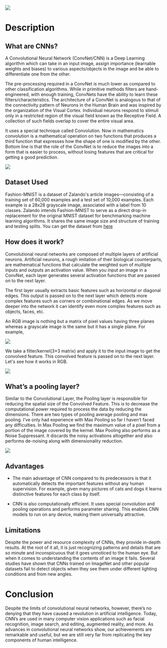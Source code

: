 <img src="https://github.com/nakshatra-garg/winter-of-contributing/blob/Datascience_With_Python/Datascience_With_Python/Deep%20Learning/Projects/fashion_mnist_using_CNNs/Images/cnn.png">

# Description

## What are CNNs?
A Convolutional Neural Network (ConvNet/CNN) is a Deep Learning algorithm which can take in an input image, assign importance (learnable weights and biases) to various aspects/objects in the image and be able to differentiate one from the other. 

The pre-processing required in a ConvNet is much lower as compared to other classification algorithms. While in primitive methods filters are hand-engineered, with enough training, ConvNets have the ability to learn these filters/characteristics.
The architecture of a ConvNet is analogous to that of the connectivity pattern of Neurons in the Human Brain and was inspired by the organization of the Visual Cortex. Individual neurons respond to stimuli only in a restricted region of the visual field known as the Receptive Field. A collection of such fields overlap to cover the entire visual area.

It uses a special technique called Convolution. Now in mathematics convolution is a mathematical operation on two functions that produces a third function that expresses how the shape of one is modified by the other. Bottom line is that the role of the ConvNet is to reduce the images into a form that is easier to process, without losing features that are critical for getting a good prediction.

<img src="https://github.com/nakshatra-garg/winter-of-contributing/blob/Datascience_With_Python/Datascience_With_Python/Deep%20Learning/Projects/fashion_mnist_using_CNNs/Images/example_cnn.png">

## Dataset Used
Fashion-MNIST is a dataset of Zalando's article images—consisting of a training set of 60,000 examples and a test set of 10,000 examples. Each example is a 28x28 grayscale image, associated with a label from 10 classes. Zalando intends Fashion-MNIST to serve as a direct drop-in replacement for the original MNIST dataset for benchmarking machine learning algorithms. It shares the same image size and structure of training and testing splits. You can get the dataset from [here](https://www.kaggle.com/zalando-research/fashionmnist)

## How does it work?
Convolutional neural networks are composed of multiple layers of artificial neurons. Artificial neurons, a rough imitation of their biological counterparts, are mathematical functions that calculate the weighted sum of multiple inputs and outputs an activation value. When you input an image in a ConvNet, each layer generates several activation functions that are passed on to the next layer.

The first layer usually extracts basic features such as horizontal or diagonal edges. This output is passed on to the next layer which detects more complex features such as corners or combinational edges. As we move deeper into the network it can identify even more complex features such as objects, faces, etc.

An RGB image is nothing but a matrix of pixel values having three planes whereas a grayscale image is the same but it has a single plane. For example,

<img src="https://github.com/nakshatra-garg/winter-of-contributing/blob/Datascience_With_Python/Datascience_With_Python/Deep%20Learning/Projects/fashion_mnist_using_CNNs/Images/example_cnn_2.png">

We take a filter/kernel(3×3 matrix) and apply it to the input image to get the convolved feature. This convolved feature is passed on to the next layer. Let's see how it works in RGB.

<img src="https://github.com/nakshatra-garg/winter-of-contributing/blob/Datascience_With_Python/Datascience_With_Python/Deep%20Learning/Projects/fashion_mnist_using_CNNs/Images/example_cnn_3.gif">

## What’s a pooling layer?
Similar to the Convolutional Layer, the Pooling layer is responsible for reducing the spatial size of the Convolved Feature. This is to decrease the computational power required to process the data by reducing the dimensions. There are two types of pooling average pooling and max pooling. I’ve only had experience with Max Pooling so far I haven’t faced any difficulties. In Max Pooling we find the maximum value of a pixel from a portion of the image covered by the kernel. Max Pooling also performs as a Noise Suppressant. It discards the noisy activations altogether and also performs de-noising along with dimensionality reduction.

<img src="https://github.com/nakshatra-garg/winter-of-contributing/blob/Datascience_With_Python/Datascience_With_Python/Deep%20Learning/Projects/fashion_mnist_using_CNNs/Images/pooling_layer.gif">

## Advantages
- The main advantage of CNN compared to its predecessors is that it automatically detects the important features without any human supervision. For example, given many pictures of cats and dogs it learns distinctive features for each class by itself.

- CNN is also computationally efficient. It uses special convolution and pooling operations and performs parameter sharing. This enables CNN models to run on any device, making them universally attractive.

## Limitations
Despite the power and resource complexity of CNNs, they provide in-depth results. At the root of it all, it is just recognizing patterns and details that are so minute and inconspicuous that it goes unnoticed to the human eye. But when it comes to understanding the contents of an image it fails.
Several studies have shown that CNNs trained on ImageNet and other popular datasets fail to detect objects when they see them under different lighting conditions and from new angles.

# Conclusion
Despite the limits of convolutional neural networks, however, there’s no denying that they have caused a revolution in artificial intelligence. Today, CNN’s are used in many computer vision applications such as facial recognition, image search, and editing, augmented reality, and more. As advances in convolutional neural networks show, our achievements are remarkable and useful, but we are still very far from replicating the key components of human intelligence.


